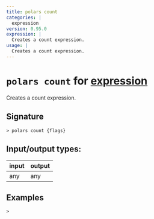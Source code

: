 ```yaml
---
title: polars count
categories: |
  expression
version: 0.95.0
expression: |
  Creates a count expression.
usage: |
  Creates a count expression.
---
```

<!-- This file is automatically generated. Please edit the command in https://github.com/nushell/nushell instead. -->

# `polars count` for [expression](/commands/categories/expression.md)

<div class='command-title'>Creates a count expression.</div>

## Signature

```> polars count {flags} ```


## Input/output types:

| input | output |
| ----- | ------ |
| any   | any    |

## Examples


```nu
>

```
